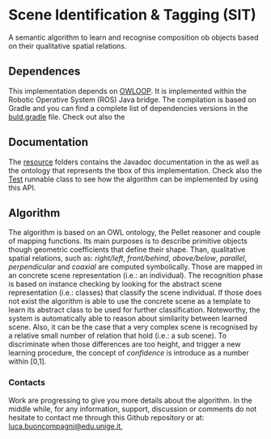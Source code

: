 # Scene Identification & Tagging (SIT)

A semantic algorithm to learn and recognise composition ob objects based on their qualitative spatial relations.

## Dependences
 
This implementation depends on [OWLOOP](https://github.com/EmaroLab/owloop). 
It is implemented within the Robotic Operative System (ROS) Java bridge.
The compilation is based on Gradle and you can find a complete list of dependencies versions 
in the [buld.gradle](https://github.com/EmaroLab/scene_identification_tagging/blob/sit_owloop/sit/build.gradle) file.
Check out also the 

## Documentation

The [resource](https://github.com/EmaroLab/scene_identification_tagging/tree/sit_owloop/resources/) 
folders contains the Javadoc documentation in the as well as the ontology that represents the tbox
of this implementation.
Check also the [Test](https://github.com/EmaroLab/scene_identification_tagging/blob/sit_owloop/sit/src/main/java/it/emarolab/scene_identification_tagging/Test.java)
runnable class to see how the algorithm can be implemented by using this API.

## Algorithm

The algorithm is based on an OWL ontology, the Pellet reasoner and couple of mapping functions.
Its main purposes is to describe primitive objects though geometric coefficients that
define their shape. Than, qualitative spatial relations, such as: *right/left*, *front/behind*, *above/below*,
*parallel*, *perpendicular* and *coaxial* are computed symbolically. Those are mapped in an concrete scene
representation (i.e.: an individual). The recognition phase is based on instance checking by looking
for the abstract scene representation (i.e.: classes) that classify the scene individual.
If those does not exist the algorithm is able to use the concrete scene as a template to 
learn its abstract class to be used for further classification. Noteworthy, the
system is automatically able to reason about similarity between learned scene. 
Also, it can be the case that a very complex scene is recognised by a relative small number of relation
that hold (i.e.: a sub scene). To discriminate when those differences are too height, and
trigger a new learning procedure, the concept of *confidence* is introduce as a number within [0,1].
 
### Contacts

Work are progressing to give you more details about the algorithm.
In the middle while, for any information, support, discussion or comments do not hesitate to contact me through this Github repository or at: 
[luca.buoncompagni@edu.unige.it](mailto:luca.buoncompagni@edu.unige.it), 
